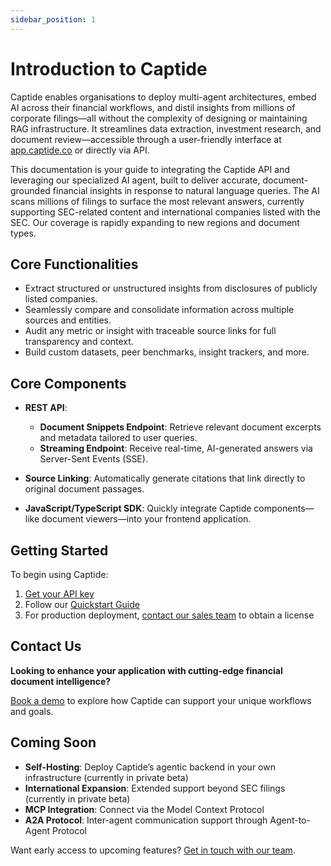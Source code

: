 ```yaml
---
sidebar_position: 1
---
```


# Introduction to Captide

Captide enables organisations to deploy multi-agent architectures, embed AI across their financial workflows, and distil insights from millions of corporate filings—all without the complexity of designing or maintaining RAG infrastructure. It streamlines data extraction, investment research, and document review—accessible through a user-friendly interface at [app.captide.co](www.captide.co) or directly via API.

This documentation is your guide to integrating the Captide API and leveraging our specialized AI agent, built to deliver accurate, document-grounded financial insights in response to natural language queries. The AI scans millions of filings to surface the most relevant answers, currently supporting SEC-related content and international companies listed with the SEC. Our coverage is rapidly expanding to new regions and document types.

## Core Functionalities

- Extract structured or unstructured insights from disclosures of publicly listed companies.
- Seamlessly compare and consolidate information across multiple sources and entities.
- Audit any metric or insight with traceable source links for full transparency and context.
- Build custom datasets, peer benchmarks, insight trackers, and more.

## Core Components

- **REST API**:
  - **Document Snippets Endpoint**: Retrieve relevant document excerpts and metadata tailored to user queries.
  - **Streaming Endpoint**: Receive real-time, AI-generated answers via Server-Sent Events (SSE).

- **Source Linking**: Automatically generate citations that link directly to original document passages.

- **JavaScript/TypeScript SDK**: Quickly integrate Captide components—like document viewers—into your frontend application.

## Getting Started

To begin using Captide:

1. [Get your API key](https://app.captide.co/api-dashboard)
2. Follow our [Quickstart Guide](./quickstart)
3. For production deployment, [contact our sales team](mailto:sales@captide.co) to obtain a license

## Contact Us

**Looking to enhance your application with cutting-edge financial document intelligence?**

[Book a demo](https://www.captide.co/demo) to explore how Captide can support your unique workflows and goals.

## Coming Soon

- **Self-Hosting**: Deploy Captide’s agentic backend in your own infrastructure (currently in private beta)
- **International Expansion**: Extended support beyond SEC filings (currently in private beta)
- **MCP Integration**: Connect via the Model Context Protocol
- **A2A Protocol**: Inter-agent communication support through Agent-to-Agent Protocol

Want early access to upcoming features? [Get in touch with our team](https://www.captide.co/demo).
